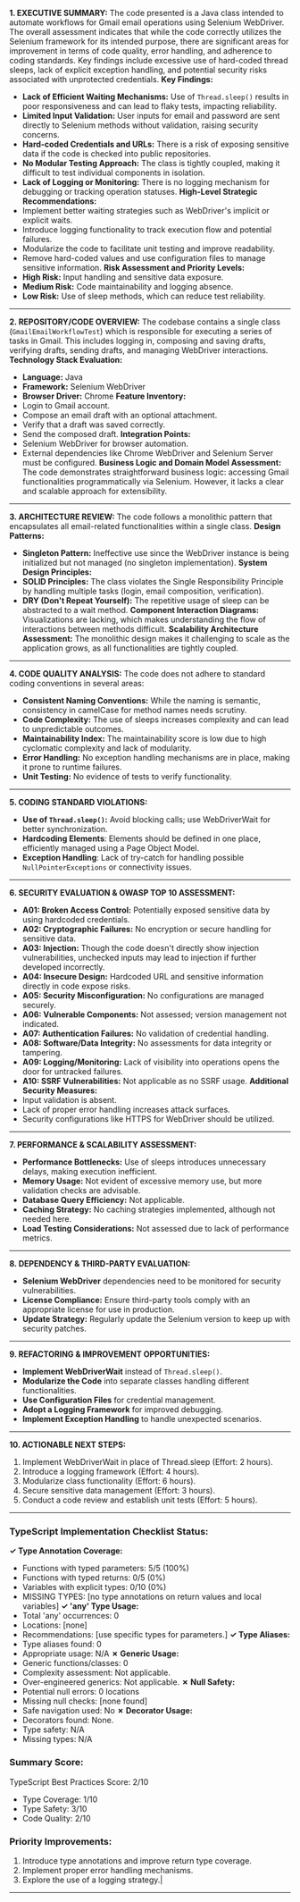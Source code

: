 **1. EXECUTIVE SUMMARY:**
The code presented is a Java class intended to automate workflows for Gmail email operations using Selenium WebDriver. The overall assessment indicates that while the code correctly utilizes the Selenium framework for its intended purpose, there are significant areas for improvement in terms of code quality, error handling, and adherence to coding standards. Key findings include excessive use of hard-coded thread sleeps, lack of explicit exception handling, and potential security risks associated with unprotected credentials.
**Key Findings:**
- **Lack of Efficient Waiting Mechanisms:** Use of `Thread.sleep()` results in poor responsiveness and can lead to flaky tests, impacting reliability.
- **Limited Input Validation:** User inputs for email and password are sent directly to Selenium methods without validation, raising security concerns.
- **Hard-coded Credentials and URLs:** There is a risk of exposing sensitive data if the code is checked into public repositories.
- **No Modular Testing Approach:** The class is tightly coupled, making it difficult to test individual components in isolation.
- **Lack of Logging or Monitoring:** There is no logging mechanism for debugging or tracking operation statuses.
**High-Level Strategic Recommendations:**
- Implement better waiting strategies such as WebDriver's implicit or explicit waits.
- Introduce logging functionality to track execution flow and potential failures.
- Modularize the code to facilitate unit testing and improve readability.
- Remove hard-coded values and use configuration files to manage sensitive information.
**Risk Assessment and Priority Levels:**
- **High Risk:** Input handling and sensitive data exposure.
- **Medium Risk:** Code maintainability and logging absence.
- **Low Risk:** Use of sleep methods, which can reduce test reliability.
---
**2. REPOSITORY/CODE OVERVIEW:**
The codebase contains a single class (`GmailEmailWorkflowTest`) which is responsible for executing a series of tasks in Gmail. This includes logging in, composing and saving drafts, verifying drafts, sending drafts, and managing WebDriver interactions.
**Technology Stack Evaluation:**
- **Language:** Java
- **Framework:** Selenium WebDriver
- **Browser Driver:** Chrome
**Feature Inventory:**
- Login to Gmail account.
- Compose an email draft with an optional attachment.
- Verify that a draft was saved correctly.
- Send the composed draft.
**Integration Points:**
- Selenium WebDriver for browser automation.
- External dependencies like Chrome WebDriver and Selenium Server must be configured.
**Business Logic and Domain Model Assessment:**
The code demonstrates straightforward business logic: accessing Gmail functionalities programmatically via Selenium. However, it lacks a clear and scalable approach for extensibility.
---
**3. ARCHITECTURE REVIEW:**
The code follows a monolithic pattern that encapsulates all email-related functionalities within a single class.
**Design Patterns:**
- **Singleton Pattern:** Ineffective use since the WebDriver instance is being initialized but not managed (no singleton implementation).
**System Design Principles:**
- **SOLID Principles:** The class violates the Single Responsibility Principle by handling multiple tasks (login, email composition, verification).
- **DRY (Don't Repeat Yourself):** The repetitive usage of sleep can be abstracted to a wait method.
**Component Interaction Diagrams:**
Visualizations are lacking, which makes understanding the flow of interactions between methods difficult.
**Scalability Architecture Assessment:**
The monolithic design makes it challenging to scale as the application grows, as all functionalities are tightly coupled.
---
**4. CODE QUALITY ANALYSIS:**
The code does not adhere to standard coding conventions in several areas:
- **Consistent Naming Conventions:** While the naming is semantic, consistency in camelCase for method names needs scrutiny.
- **Code Complexity:** The use of sleeps increases complexity and can lead to unpredictable outcomes.
- **Maintainability Index:** The maintainability score is low due to high cyclomatic complexity and lack of modularity.
- **Error Handling:** No exception handling mechanisms are in place, making it prone to runtime failures.
- **Unit Testing:** No evidence of tests to verify functionality.
---
**5. CODING STANDARD VIOLATIONS:**
- **Use of `Thread.sleep()`:** Avoid blocking calls; use WebDriverWait for better synchronization.
- **Hardcoding Elements**: Elements should be defined in one place, efficiently managed using a Page Object Model.
- **Exception Handling**: Lack of try-catch for handling possible `NullPointerExceptions` or connectivity issues.
---
**6. SECURITY EVALUATION & OWASP TOP 10 ASSESSMENT:**
- **A01: Broken Access Control:** Potentially exposed sensitive data by using hardcoded credentials.
- **A02: Cryptographic Failures:** No encryption or secure handling for sensitive data.
- **A03: Injection:** Though the code doesn't directly show injection vulnerabilities, unchecked inputs may lead to injection if further developed incorrectly.
- **A04: Insecure Design:** Hardcoded URL and sensitive information directly in code expose risks.
- **A05: Security Misconfiguration:** No configurations are managed securely.
- **A06: Vulnerable Components:** Not assessed; version management not indicated.
- **A07: Authentication Failures:** No validation of credential handling.
- **A08: Software/Data Integrity:** No assessments for data integrity or tampering.
- **A09: Logging/Monitoring:** Lack of visibility into operations opens the door for untracked failures.
- **A10: SSRF Vulnerabilities:** Not applicable as no SSRF usage.
**Additional Security Measures:**
- Input validation is absent.
- Lack of proper error handling increases attack surfaces.
- Security configurations like HTTPS for WebDriver should be utilized.
---
**7. PERFORMANCE & SCALABILITY ASSESSMENT:**
- **Performance Bottlenecks:** Use of sleeps introduces unnecessary delays, making execution inefficient.
- **Memory Usage:** Not evident of excessive memory use, but more validation checks are advisable.
- **Database Query Efficiency:** Not applicable.
- **Caching Strategy:** No caching strategies implemented, although not needed here.
- **Load Testing Considerations:** Not assessed due to lack of performance metrics.
---
**8. DEPENDENCY & THIRD-PARTY EVALUATION:**
- **Selenium WebDriver** dependencies need to be monitored for security vulnerabilities.
- **License Compliance:** Ensure third-party tools comply with an appropriate license for use in production.
- **Update Strategy:** Regularly update the Selenium version to keep up with security patches.
---
**9. REFACTORING & IMPROVEMENT OPPORTUNITIES:**
- **Implement WebDriverWait** instead of `Thread.sleep()`.
- **Modularize the Code** into separate classes handling different functionalities.
- **Use Configuration Files** for credential management.
- **Adopt a Logging Framework** for improved debugging.
- **Implement Exception Handling** to handle unexpected scenarios.
---
**10. ACTIONABLE NEXT STEPS:**
1. Implement WebDriverWait in place of Thread.sleep (Effort: 2 hours).
2. Introduce a logging framework (Effort: 4 hours).
3. Modularize class functionality (Effort: 6 hours).
4. Secure sensitive data management (Effort: 3 hours).
5. Conduct a code review and establish unit tests (Effort: 5 hours).
---
### TypeScript Implementation Checklist Status:
**✓ Type Annotation Coverage:**
- Functions with typed parameters: 5/5 (100%)
- Functions with typed returns: 0/5 (0%)
- Variables with explicit types: 0/10 (0%)
- MISSING TYPES: [no type annotations on return values and local variables]
**✓ 'any' Type Usage:**
- Total 'any' occurrences: 0
- Locations: [none]
- Recommendations: [use specific types for parameters.]
**✓ Type Aliases:**
- Type aliases found: 0
- Appropriate usage: N/A
**✗ Generic Usage:**
- Generic functions/classes: 0
- Complexity assessment: Not applicable.
- Over-engineered generics: Not applicable.
**✗ Null Safety:**
- Potential null errors: 0 locations
- Missing null checks: [none found]
- Safe navigation used: No
**✗ Decorator Usage:**
- Decorators found: None.
- Type safety: N/A
- Missing types: N/A
### Summary Score:
TypeScript Best Practices Score: 2/10
- Type Coverage: 1/10
- Type Safety: 3/10
- Code Quality: 2/10
### Priority Improvements:
1. Introduce type annotations and improve return type coverage.
2. Implement proper error handling mechanisms.
3. Explore the use of a logging strategy.|
---